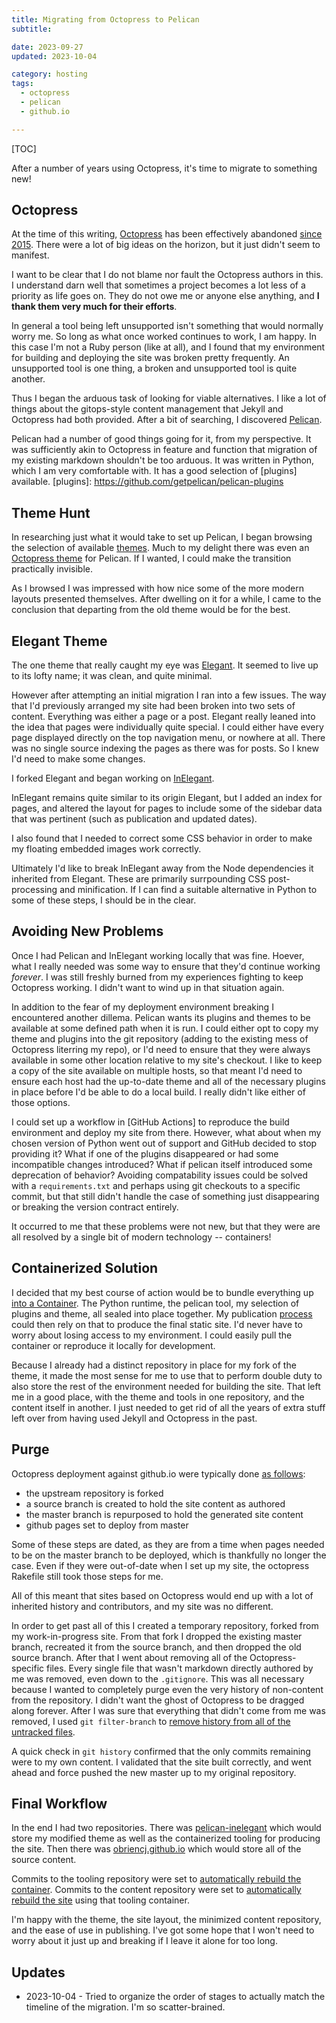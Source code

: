 ```yaml
---
title: Migrating from Octopress to Pelican
subtitle:

date: 2023-09-27
updated: 2023-10-04

category: hosting
tags:
  - octopress
  - pelican
  - github.io

---
```


[TOC]

<!-- summary -->

After a number of years using Octopress, it's time to migrate to
something new!

<!-- more -->


## Octopress

At the time of this writing, [Octopress] has been effectively
abandoned [since 2015]. There were a lot of big ideas on the horizon,
but it just didn't seem to manifest.

[Octopress]: https://github.com/octopress/octopress

[since 2015]: http://octopress.org/2015/01/15/octopress-3.0-is-coming/

I want to be clear that I do not blame nor fault the Octopress authors
in this. I understand darn well that sometimes a project becomes a lot
less of a priority as life goes on. They do not owe me or anyone else
anything, and **I thank them very much for their efforts**.

In general a tool being left unsupported isn't something that would
normally worry me. So long as what once worked continues to work, I am
happy. In this case I'm not a Ruby person (like at all), and I found
that my environment for building and deploying the site was broken
pretty frequently. An unsupported tool is one thing, a broken and
unsupported tool is quite another.

Thus I began the arduous task of looking for viable alternatives. I
like a lot of things about the gitops-style content management that
Jekyll and Octopress had both provided. After a bit of searching, I
discovered [Pelican].

[Pelican]: https://github.com/getpelican/pelican

Pelican had a number of good things going for it, from my perspective.
It was sufficiently akin to Octopress in feature and function that
migration of my existing markdown shouldn't be too arduous. It was
written in Python, which I am very comfortable with. It has a good
selection of [plugins] available.
[plugins]: https://github.com/getpelican/pelican-plugins


## Theme Hunt

In researching just what it would take to set up Pelican, I began
browsing the selection of available [themes]. Much to my delight there
was even an [Octopress theme] for Pelican. If I wanted, I could make
the transition practically invisible.

[themes]: https://pelicanthemes.com/

[Octopress theme]: https://github.com/duilio/pelican-octopress-theme

As I browsed I was impressed with how nice some of the more modern
layouts presented themselves. After dwelling on it for a while, I came
to the conclusion that departing from the old theme would be for the
best.


## Elegant Theme

The one theme that really caught my eye was [Elegant]. It seemed to live up
to its lofty name; it was clean, and quite minimal.

[Elegant]: https://github.com/Pelican-Elegant/elegant

However after attempting an initial migration I ran into a few
issues. The way that I'd previously arranged my site had been broken
into two sets of content. Everything was either a page or a post.
Elegant really leaned into the idea that pages were individually quite
special. I could either have every page displayed directly on the top
navigation menu, or nowhere at all. There was no single source
indexing the pages as there was for posts. So I knew I'd need to make
some changes.

I forked Elegant and began working on [InElegant].

[InElegant]: https://github.com/obriencj/pelican-inelegant

InElegant remains quite similar to its origin Elegant, but I added an
index for pages, and altered the layout for pages to include some of
the sidebar data that was pertinent (such as publication and updated
dates).

I also found that I needed to correct some CSS behavior in order to
make my floating embedded images work correctly.

Ultimately I'd like to break InElegant away from the Node dependencies
it inherited from Elegant. These are primarily surrpounding CSS
post-processing and minification. If I can find a suitable alternative
in Python to some of these steps, I should be in the clear.


## Avoiding New Problems

Once I had Pelican and InElegant working locally that was fine.
Hoever, what I really needed was some way to ensure that they'd
continue working *forever*. I was still freshly burned from my
experiences fighting to keep Octopress working. I didn't want to wind
up in that situation again.

In addition to the fear of my deployment environment breaking I
encountered another dillema. Pelican wants its plugins and themes to
be available at some defined path when it is run. I could either opt
to copy my theme and plugins into the git repository (adding to the
existing mess of Octopress literring my repo), or I'd need to ensure
that they were always available in some other location relative to my
site's checkout. I like to keep a copy of the site available on
multiple hosts, so that meant I'd need to ensure each host had the
up-to-date theme and all of the necessary plugins in place before I'd
be able to do a local build. I really didn't like either of those
options.

I could set up a workflow in [GitHub Actions] to reproduce the build
environment and deploy my site from there. However, what about when my
chosen version of Python went out of support and GitHub decided to
stop providing it? What if one of the plugins disappeared or had some
incompatible changes introduced? What if pelican itself introduced
some deprecation of behavior? Avoiding compatability issues could be
solved with a `requirements.txt` and perhaps using git checkouts to a
specific commit, but that still didn't handle the case of something
just disappearing or breaking the version contract entirely.

It occurred to me that these problems were not new, but that they were
are all resolved by a single bit of modern technology -- containers!


## Containerized Solution

I decided that my best course of action would be to bundle everything
up [into a Container][container]. The Python runtime, the pelican
tool, my selection of plugins and theme, all sealed into place
together.  My publication [process] could then rely on that to produce
the final static site.  I'd never have to worry about losing access to
my environment. I could easily pull the container or reproduce it
locally for development.

[container]: https://github.com/obriencj/pelican-inelegant/blob/master/Containerfile

[process]: https://github.com/obriencj/obriencj.github.io/blob/master/.github/workflows/pelican.yml

Because I already had a distinct repository in place for my fork of
the theme, it made the most sense for me to use that to perform double
duty to also store the rest of the environment needed for building the
site. That left me in a good place, with the theme and tools in one
repository, and the content itself in another. I just needed to get
rid of all the years of extra stuff left over from having used Jekyll
and Octopress in the past.


## Purge

Octopress deployment against github.io were typically done
[as follows]:

* the upstream repository is forked
* a source branch is created to hold the site content as authored
* the master branch is repurposed to hold the generated site content
* github pages set to deploy from master

[as follows]: http://octopress.org/docs/deploying/github/

Some of these steps are dated, as they are from a time when pages
needed to be on the master branch to be deployed, which is thankfully
no longer the case. Even if they were out-of-date when I set up my
site, the octopress Rakefile still took those steps for me.

All of this meant that sites based on Octopress would end up with a
lot of inherited history and contributors, and my site was no
different.

In order to get past all of this I created a temporary repository,
forked from my work-in-progress site. From that fork I dropped the
existing master branch, recreated it from the source branch, and then
dropped the old source branch. After that I went about removing all of
the Octopress-specific files. Every single file that wasn't markdown
directly authored by me was removed, even down to the `.gitignore`.
This was all necessary because I wanted to completely purge even the
very history of non-content from the repository. I didn't want the
ghost of Octopress to be dragged along forever. After I was sure that
everything that didn't come from me was removed, I used `git
filter-branch` to
[remove history from all of the untracked files][purge].

[purge]: https://stackoverflow.com/a/33873223/1494961

A quick check in `git history` confirmed that the only commits
remaining were to my own content. I validated that the site built
correctly, and went ahead and force pushed the new master up to my
original repository.


## Final Workflow

In the end I had two repositories. There was [pelican-inelegant]
which would store my modified theme as well as the containerized
tooling for producing the site. Then there was [obriencj.github.io]
which would store all of the source content.

[pelican-inelegant]: https://github.com/obriencj/pelican-inelegant

[obriencj.github.io]: https://github.com/obriencj/obriencj.github.io

Commits to the tooling repository were set to
[automatically rebuild the container][container-action]. Commits to
the content repository were set to
[automatically rebuild the site][site-action] using that tooling
container.

[container-action]: https://github.com/obriencj/pelican-inelegant/blob/master/.github/workflows/container.yml

[site-action]: https://github.com/obriencj/obriencj.github.io/blob/master/.github/workflows/pelican.yml

I'm happy with the theme, the site layout, the minimized content
repository, and the ease of use in publishing. I've got some hope that
I won't need to worry about it just up and breaking if I leave it
alone for too long.


## Updates

* 2023-10-04 - Tried to organize the order of stages to actually match
  the timeline of the migration. I'm so scatter-brained.
